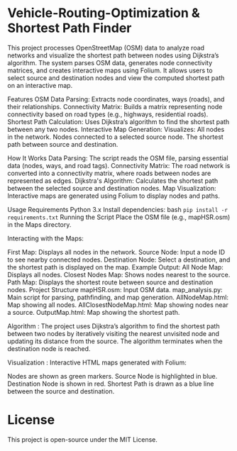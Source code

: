 # Vehicle-Routing-Optimization & Shortest Path Finder
This project processes OpenStreetMap (OSM) data to analyze road networks and visualize the shortest path between nodes using Dijkstra’s algorithm. The system parses OSM data, generates node connectivity matrices, and creates interactive maps using Folium. It allows users to select source and destination nodes and view the computed shortest path on an interactive map.

Features
OSM Data Parsing: Extracts node coordinates, ways (roads), and their relationships.
Connectivity Matrix: Builds a matrix representing node connectivity based on road types (e.g., highways, residential roads).
Shortest Path Calculation: Uses Dijkstra’s algorithm to find the shortest path between any two nodes.
Interactive Map Generation: Visualizes:
All nodes in the network.
Nodes connected to a selected source node.
The shortest path between source and destination.


How It Works
Data Parsing: The script reads the OSM file, parsing essential data (nodes, ways, and road tags).
Connectivity Matrix: The road network is converted into a connectivity matrix, where roads between nodes are represented as edges.
Dijkstra's Algorithm: Calculates the shortest path between the selected source and destination nodes.
Map Visualization: Interactive maps are generated using Folium to display nodes and paths.



Usage Requirements
Python 3.x
Install dependencies:
bash
```pip install -r requirements.txt```
Running the Script
Place the OSM file (e.g., mapHSR.osm) in the Maps directory.


Interacting with the Maps:

First Map: Displays all nodes in the network.
Source Node: Input a node ID to see nearby connected nodes.
Destination Node: Select a destination, and the shortest path is displayed on the map.
Example Output:
All Node Map: Displays all nodes.
Closest Nodes Map: Shows nodes nearest to the source.
Path Map: Displays the shortest route between source and destination nodes.
Project Structure
mapHSR.osm: Input OSM data.
map_analysis.py: Main script for parsing, pathfinding, and map generation.
AllNodeMap.html: Map showing all nodes.
AllClosestNodeMap.html: Map showing nodes near a source.
OutputMap.html: Map showing the shortest path.


Algorithm :
The project uses Dijkstra’s algorithm to find the shortest path between two nodes by iteratively visiting the nearest unvisited node and updating its distance from the source. The algorithm terminates when the destination node is reached.

Visualization :
Interactive HTML maps generated with Folium:

Nodes are shown as green markers.
Source Node is highlighted in blue.
Destination Node is shown in red.
Shortest Path is drawn as a blue line between the source and destination.



# License
This project is open-source under the MIT License.


